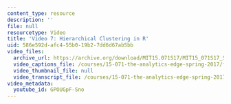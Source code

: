 ```yaml
---
content_type: resource
description: ''
file: null
resourcetype: Video
title: 'Video 7: Hierarchical Clustering in R'
uid: 586e592d-afc4-55b0-19b2-7dd6d67ab5bb
video_files:
  archive_url: https://archive.org/download/MIT15.071S17/MIT15_071S17_Session_6.2.13_300k.mp4
  video_captions_file: /courses/15-071-the-analytics-edge-spring-2017/faa79738fb4a50a8827c86c1d5cba95d_GPOUGpF-Sno.vtt
  video_thumbnail_file: null
  video_transcript_file: /courses/15-071-the-analytics-edge-spring-2017/8a3d9959e01d608d9601ef7db4cc4769_GPOUGpF-Sno.pdf
video_metadata:
  youtube_id: GPOUGpF-Sno
---
```

